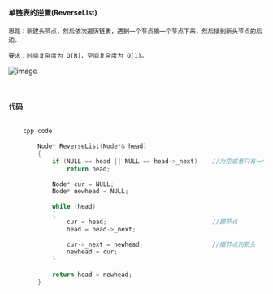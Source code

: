 #### 单链表的逆置(ReverseList)

	思路：新建头节点，然后依次遍历链表，遇到一个节点摘一个节点下来，然后插到新头节点的后边。
	
	要求：时间复杂度为 O(N)，空间复杂度为 O(1)。
	
	
![image](http://hbimg.b0.upaiyun.com/d753f9b70ebc858c1a58f95e88bf0f16de374a9011d1b-evOqYE_fw658)


<br>

#### 代码

```cpp

	cpp code:
	
		Node* ReverseList(Node*& head)
		{
			if (NULL == head || NULL == head->_next)    //为空或者只有一个节点不用逆序
				return head;
	
			Node* cur = NULL;
			Node* newhead = NULL;
	
			while (head)
			{
				cur = head;                             //摘节点
				head = head->_next;
	
				cur->_next = newhead;                   //插节点到新头
				newhead = cur;
			}
	
			return head = newhead;
		}
		
		
```



